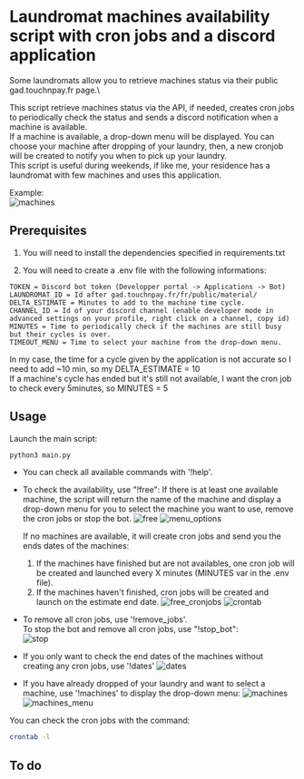 # Laundromat machines availability script with cron jobs and a discord application 

Some laundromats allow you to retrieve machines status via their public gad.touchnpay.fr page.\

This script retrieve machines status via the API, if needed, creates cron jobs to periodically check the status and sends a discord notification when a machine is available.\
If a machine is available, a drop-down menu will be displayed. You can choose your machine after dropping of your laundry, then, a new cronjob will be created to notify you when to pick up your laundry.\
This script is useful during weekends, if like me, your residence has a laundromat with few machines and uses this application.

Example:\
![machines](https://github.com/01MI/Laundromat_machines_availability_script/assets/151965188/368e0e04-7f4e-4aa4-8950-2e013b079618)

## Prerequisites
1. You will need to install the dependencies specified in requirements.txt

2. You will need to create a .env file with the following informations:
```
TOKEN = Discord bot token (Developper portal -> Applications -> Bot)
LAUNDROMAT_ID = Id after gad.touchnpay.fr/fr/public/material/
DELTA_ESTIMATE = Minutes to add to the machine time cycle.
CHANNEL_ID = Id of your discord channel (enable developer mode in advanced settings on your profile, right click on a channel, copy id)
MINUTES = Time to periodically check if the machines are still busy but their cycles is over.
TIMEOUT_MENU = Time to select your machine from the drop-down menu.
```

In my case, the time for a cycle given by the application is not accurate so I need to add ~10 min, so my DELTA_ESTIMATE = 10 \
If a machine's cycle has ended but it's still not available, I want the cron job to check every 5minutes, so MINUTES = 5

## Usage

Launch the main script:
```bash
python3 main.py
```

* You can check all available commands with '!help'.

* To check the availability, use "!free":
If there is at least one available machine, the script will return the name of the machine and display a drop-down menu for you to select the machine you want to use, remove the cron jobs or stop the bot.
   ![free](https://github.com/01MI/Laundromat_machines_availability_script/assets/151965188/baceeb66-7eba-4482-b47d-8b27861a6360)
   ![menu_options](https://github.com/01MI/Laundromat_machines_availability_script/assets/151965188/781ee580-4396-4d37-aec4-3096c9923d01)


   If no machines are available, it will create cron jobs and send you the ends dates of the machines:
   1. If the machines have finished but are not availables, one cron job will be created and launched every X minutes (MINUTES var in the .env file).
   2. If the machines haven't finished, cron jobs will be created and launch on the estimate end date.
   ![free_cronjobs](https://github.com/01MI/Laundromat_machines_availability_script/assets/151965188/fa2b82aa-a5aa-4058-9898-ec6bc85c7c76)
   ![crontab](https://github.com/01MI/Laundromat_machines_availability_script/assets/151965188/b4be204e-0829-4c28-bc06-cb0c99512b3a)

   

* To remove all cron jobs, use '!remove_jobs'.\
  To stop the bot and remove all cron jobs, use "!stop_bot":\
![stop](https://github.com/01MI/Laundromat_machines_availability_script/assets/151965188/8dece281-e061-4348-a932-bbef835b5d65)


* If you only want to check the end dates of the machines without creating any cron jobs, use '!dates'
  ![dates](https://github.com/01MI/Laundromat_machines_availability_script/assets/151965188/8ad1c051-1d5f-4e4e-a9a1-b1e19e8e4e12)


* If you have already dropped of your laundry and want to select a machine, use '!machines' to display the drop-down menu:
  ![machines](https://github.com/01MI/Laundromat_machines_availability_script/assets/151965188/f7e6ba1b-329c-442f-a00a-d9f95eec7115)
  ![machines_menu](https://github.com/01MI/Laundromat_machines_availability_script/assets/151965188/7ab6d786-b57e-48da-b607-bae798ea3483)


You can check the cron jobs with the command: 
```bash
crontab -l
```

## To do





